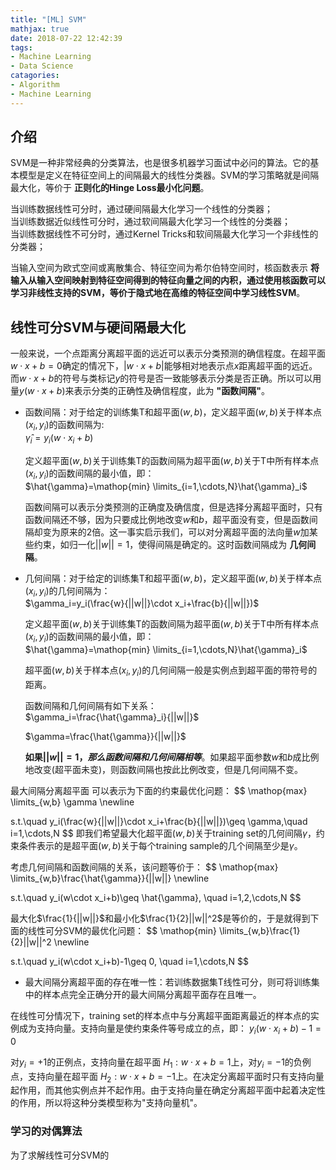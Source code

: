 ```yaml
---
title: "[ML] SVM"
mathjax: true
date: 2018-07-22 12:42:39
tags:
- Machine Learning
- Data Science
catagories:
- Algorithm
- Machine Learning
---
```

## 介绍
SVM是一种非常经典的分类算法，也是很多机器学习面试中必问的算法。它的基本模型是定义在特征空间上的间隔最大的线性分类器。SVM的学习策略就是间隔最大化，等价于 __正则化的Hinge Loss最小化问题__。

当训练数据线性可分时，通过硬间隔最大化学习一个线性的分类器；  
当训练数据近似线性可分时，通过软间隔最大化学习一个线性的分类器；  
当训练数据线性不可分时，通过Kernel Tricks和软间隔最大化学习一个非线性的分类器；

当输入空间为欧式空间或离散集合、特征空间为希尔伯特空间时，核函数表示 __将输入从输入空间映射到特征空间得到的特征向量之间的内积，通过使用核函数可以学习非线性支持的SVM，等价于隐式地在高维的特征空间中学习线性SVM__。

## 线性可分SVM与硬间隔最大化
一般来说，一个点距离分离超平面的远近可以表示分类预测的确信程度。在超平面$w\cdot x+b=0$确定的情况下，$|w\cdot x+b|$能够相对地表示点$x$距离超平面的远近。而$w\cdot x+b$的符号与类标记$y$的符号是否一致能够表示分类是否正确。所以可以用量$y(w\cdot x+b)$来表示分类的正确性及确信程度，此为 __"函数间隔"__。

* 函数间隔：对于给定的训练集T和超平面$(w,b)$，定义超平面$(w,b)$关于样本点$(x_i,y_i)$的函数间隔为:  
  $\hat{\gamma}_i=y_i(w\cdot x_i + b)$

  定义超平面$(w,b)$关于训练集T的函数间隔为超平面$(w,b)$关于T中所有样本点$(x_i,y_i)$的函数间隔的最小值，即：  
  $\hat{\gamma}=\mathop{min} \limits_{i=1,\cdots,N}\hat{\gamma}_i$

  函数间隔可以表示分类预测的正确度及确信度，但是选择分离超平面时，只有函数间隔还不够，因为只要成比例地改变$w$和$b$，超平面没有变，但是函数间隔却变为原来的2倍。这一事实启示我们，可以对分离超平面的法向量$w$加某些约束，如归一化$||w||=1$，使得间隔是确定的。这时函数间隔成为 __几何间隔__。

* 几何间隔：对于给定的训练集T和超平面$(w,b)$，定义超平面$(w,b)$关于样本点$(x_i,y_i)$的几何间隔为：  
  $\gamma_i=y_i(\frac{w}{||w||}\cdot x_i+\frac{b}{||w||})$

  定义超平面$(w,b)$关于训练集T的函数间隔为超平面$(w,b)$关于T中所有样本点$(x_i,y_i)$的函数间隔的最小值，即：  
  $\hat{\gamma}=\mathop{min} \limits_{i=1,\cdots,N}\hat{\gamma}_i$

  超平面$(w,b)$关于样本点$(x_i,y_i)$的几何间隔一般是实例点到超平面的带符号的距离。

  函数间隔和几何间隔有如下关系：  
  $\gamma_i=\frac{\hat{\gamma}_i}{||w||}$

  $\gamma=\frac{\hat{\gamma}}{||w||}$

  __如果$||w||=1，那么函数间隔和几何间隔相等$__。如果超平面参数$w$和$b$成比例地改变(超平面未变)，则函数间隔也按此比例改变，但是几何间隔不变。


最大间隔分离超平面  可以表示为下面的约束最优化问题：
$$
\mathop{max} \limits_{w,b} \gamma \newline

s.t.\quad y_i(\frac{w}{||w||}\cdot x_i+\frac{b}{||w||})\geq \gamma,\quad i=1,\cdots,N
$$
即我们希望最大化超平面$(w,b)$关于training set的几何间隔$\gamma$，约束条件表示的是超平面$(w,b)$关于每个training sample的几个间隔至少是$\gamma$。

考虑几何间隔和函数间隔的关系，该问题等价于：
$$
\mathop{max} \limits_{w,b}\frac{\hat{\gamma}}{||w||} \newline

s.t.\quad y_i(w\cdot x_i+b)\geq \hat{\gamma}, \quad i=1,2,\cdots,N
$$

最大化$\frac{1}{||w||}$和最小化$\frac{1}{2}||w||^2$是等价的，于是就得到下面的线性可分SVM的最优化问题：
$$
\mathop{min} \limits_{w,b}\frac{1}{2}||w||^2 \newline

s.t.\quad y_i(w\cdot x_i+b)-1\geq 0, \quad i=1,\cdots,N
$$

* 最大间隔分离超平面的存在唯一性：若训练数据集T线性可分，则可将训练集中的样本点完全正确分开的最大间隔分离超平面存在且唯一。

在线性可分情况下，training set的样本点中与分离超平面距离最近的样本点的实例成为支持向量。支持向量是使约束条件等号成立的点，即：
$y_i(w\cdot x_i+b)-1=0$

对$y_i=+1$的正例点，支持向量在超平面 $H_1:w\cdot x+b=1$上，对$y_i=-1$的负例点，支持向量在超平面 $H_2:w\cdot x+b=-1$上。在决定分离超平面时只有支持向量起作用，而其他实例点并不起作用。由于支持向量在确定分离超平面中起着决定性的作用，所以将这种分类模型称为"支持向量机"。


### 学习的对偶算法
为了求解线性可分SVM的
